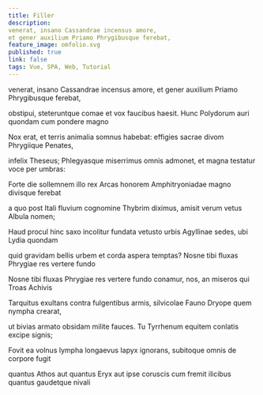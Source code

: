 ```yaml
---
title: Filler
description: 
venerat, insano Cassandrae incensus amore,
et gener auxilium Priamo Phrygibusque ferebat,
feature_image: omfolio.svg
published: true
link: false
tags: Vue, SPA, Web, Tutorial
---
```


venerat, insano Cassandrae incensus amore,
et gener auxilium Priamo Phrygibusque ferebat,

obstipui, steteruntque comae et vox faucibus haesit.
Hunc Polydorum auri quondam cum pondere magno

Nox erat, et terris animalia somnus habebat:
effigies sacrae divom Phrygiique Penates,

infelix Theseus; Phlegyasque miserrimus omnis
admonet, et magna testatur voce per umbras:

Forte die sollemnem illo rex Arcas honorem
Amphitryoniadae magno divisque ferebat

a quo post Itali fluvium cognomine Thybrim
diximus, amisit verum vetus Albula nomen;

Haud procul hinc saxo incolitur fundata vetusto
urbis Agyllinae sedes, ubi Lydia quondam

quid gravidam bellis urbem et corda aspera temptas?
Nosne tibi fluxas Phrygiae res vertere fundo

Nosne tibi fluxas Phrygiae res vertere fundo
conamur, nos, an miseros qui Troas Achivis

Tarquitus exultans contra fulgentibus armis,
silvicolae Fauno Dryope quem nympha crearat,

ut bivias armato obsidam milite fauces.
Tu Tyrrhenum equitem conlatis excipe signis;

Fovit ea volnus lympha longaevus Iapyx
ignorans, subitoque omnis de corpore fugit

quantus Athos aut quantus Eryx aut ipse coruscis
cum fremit ilicibus quantus gaudetque nivali









